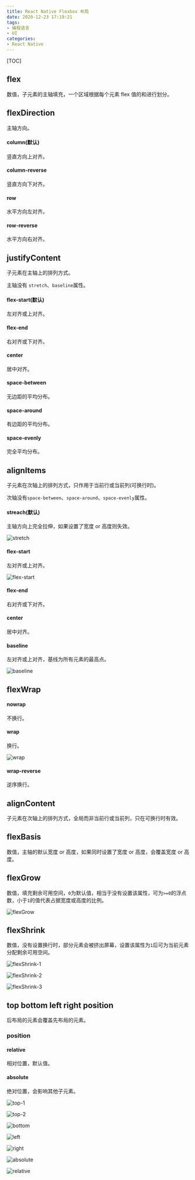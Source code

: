```yaml
---
title: React Native Flexbox 布局
date: 2020-12-23 17:19:21
tags:
- 编程语言
- UI
categories:
- React Native
---
```




[TOC]

## flex

数值，子元素的主轴填充，一个区域根据每个元素 flex 值的和进行划分。

## flexDirection

主轴方向。

#### column(默认)

竖直方向上对齐。

#### column-reverse

竖直方向下对齐。

#### row

水平方向左对齐。

#### row-reverse

水平方向右对齐。

## justifyContent

子元素在主轴上的排列方式。

主轴没有 `stretch`、`baseline`属性。

#### flex-start(默认)

左对齐或上对齐。

#### flex-end

右对齐或下对齐。

#### center

居中对齐。

#### space-between

无边距的平均分布。

#### space-around

有边距的平均分布。

#### space-evenly

完全平均分布。

## alignItems

子元素在次轴上的排列方式，只作用于当前行或当前列(可换行时)。

次轴没有`space-between`、`space-around`、`space-evenly`属性。

#### streach(默认)

主轴方向上完全拉伸，如果设置了宽度 or 高度则失效。

![stretch](https://raw.githubusercontent.com/yanqizhao/picture/main/img/20210112144509.png)

#### flex-start

左对齐或上对齐。

![flex-start](https://raw.githubusercontent.com/yanqizhao/picture/main/img/20210112144536.png)

#### flex-end

右对齐或下对齐。

#### center

居中对齐。

#### baseline

左对齐或上对齐，基线为所有元素的最高点。

![baseline](https://raw.githubusercontent.com/yanqizhao/picture/main/img/20210112144557.png)

## flexWrap

#### nowrap

不换行。

#### wrap

换行。

![wrap](https://raw.githubusercontent.com/yanqizhao/picture/main/img/20210112144616.png)

#### wrap-reverse

逆序换行。

## alignContent

子元素在次轴上的排列方式，全局而非当前行或当前列，只在可换行时有效。

## flexBasis

数值，主轴的默认宽度 or 高度，如果同时设置了宽度 or 高度，会覆盖宽度 or 高度。

## flexGrow

数值，填充剩余可用空间，`0`为默认值，相当于没有设置该属性，可为`>=0`的浮点数，小于`1`的值代表占据宽度或高度的比例。

![flexGrow](https://raw.githubusercontent.com/yanqizhao/picture/main/img/20210112144636.png)

## flexShrink

数值，没有设置换行时，部分元素会被挤出屏幕，设置该属性为`1`后可为当前元素分配剩余可用空间。

![flexShrink-1](https://raw.githubusercontent.com/yanqizhao/picture/main/img/20210112144657.png)

![flexShrink-2](https://raw.githubusercontent.com/yanqizhao/picture/main/img/20210112144805.png)

![flexShrink-3](https://raw.githubusercontent.com/yanqizhao/picture/main/img/20210112144834.png)

## top bottom left right position

后布局的元素会覆盖先布局的元素。

### position

#### relative

相对位置，默认值。

#### absolute

绝对位置，会影响其他子元素。

![top-1](https://raw.githubusercontent.com/yanqizhao/picture/main/img/20210112144858.png)

![top-2](https://raw.githubusercontent.com/yanqizhao/picture/main/img/20210112144909.png)

![bottom](https://raw.githubusercontent.com/yanqizhao/picture/main/img/20210112144923.png)

![left](https://raw.githubusercontent.com/yanqizhao/picture/main/img/20210112144935.png)

![right](https://raw.githubusercontent.com/yanqizhao/picture/main/img/20210112145018.png)

![absolute](https://raw.githubusercontent.com/yanqizhao/picture/main/img/20210112145041.png)

![relative](https://raw.githubusercontent.com/yanqizhao/picture/main/img/20210112145118.png)